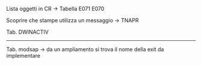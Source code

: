 Lista oggetti in CR -> Tabella E071 E070

Scoprire che stampe utilizza un messaggio -> TNAPR 

Tab. DWINACTIV

-----------------------------------
Tab. modsap -> da un ampliamento si trova il nome della exit da implementare

